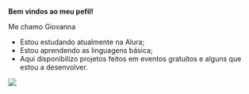 **Bem vindos ao meu pefil!**

Me chamo Giovanna

- Estou estudando atualmente na Alura;
- Estou aprendendo as linguagens básica;
- Aqui disponibilizo projetos feitos em eventos gratuitos e alguns que estou a desenvolver.

![](https://media.tenor.com/BqCgU844W80AAAAM/yamato-bye-bye.gif)

